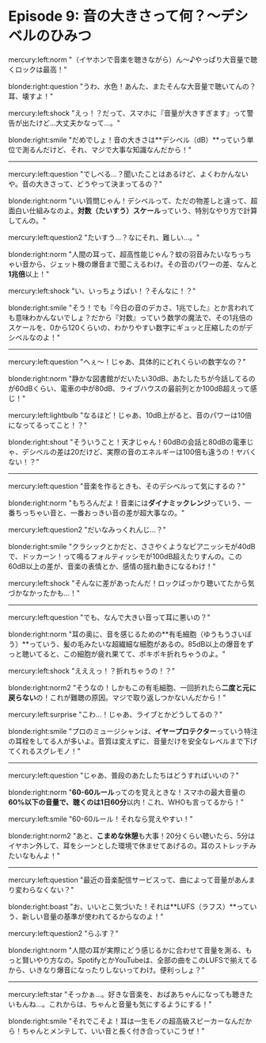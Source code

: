 # Episode 9: 音の大きさって何？〜デシベルのひみつ

mercury:left:norm "（イヤホンで音楽を聴きながら）ん〜♪やっぱり大音量で聴くロックは最高！"

blonde:right:question "うわ、水色！あんた、またそんな大音量で聴いてんの？耳、壊すよ！"

mercury:left:shock "えっ！？だって、スマホに『音量が大きすぎます』って警告が出たけど…大丈夫かなって…。"

blonde:right:smile "だめでしょ！音の大きさは**デシベル（dB）**っていう単位で測るんだけど、それ、マジで大事な知識なんだから！"

---

mercury:left:question "でしべる…？聞いたことはあるけど、よくわかんないや。音の大きさって、どうやって決まってるの？"

blonde:right:norm "いい質問じゃん！デシベルって、ただの物差しと違って、超面白い仕組みなのよ。**対数（たいすう）スケール**っていう、特別なやり方で計算してんの。"

mercury:left:question2 "たいすう…？なにそれ、難しい…。"

blonde:right:norm "人間の耳って、超高性能じゃん？蚊の羽音みたいなちっちゃい音から、ジェット機の爆音まで聞こえるわけ。その音のパワーの差、なんと**1兆倍**以上！"

mercury:left:shock "い、いっちょうばい！？そんなに！？"

blonde:right:smile "そう！でも『今日の音のデカさ、1兆でした』とか言われても意味わかんないでしょ？だから『対数』っていう数学の魔法で、その1兆倍のスケールを、0から120くらいの、わかりやすい数字にギュッと圧縮したのがデシベルなのよ！"

---

mercury:left:question "へぇ〜！じゃあ、具体的にどれくらいの数字なの？"

blonde:right:norm "静かな図書館がだいたい30dB、あたしたちが今話してるのが60dBくらい、電車の中が80dB、ライブハウスの最前列とか100dB超えって感じ！"

mercury:left:lightbulb "なるほど！じゃあ、10dB上がると、音のパワーは10倍になってるってこと！？"

blonde:right:shout "そういうこと！天才じゃん！60dBの会話と80dBの電車じゃ、デシベルの差は20だけど、実際の音のエネルギーは100倍も違うの！ヤバくない！？"

---

mercury:left:question "音楽を作るときも、そのデシベルって気にするの？"

blonde:right:norm "もちろんだよ！音楽には**ダイナミックレンジ**っていう、一番ちっちゃい音と、一番おっきい音の差が超大事なの。"

mercury:left:question2 "だいなみっくれんじ…？"

blonde:right:smile "クラシックとかだと、ささやくようなピアニッシモが40dBで、ドッカーン！って鳴るフォルティッシモが100dB超えたりすんの。この60dB以上の差が、音楽の表情とか、感情の揺れ動きになるわけ！"

mercury:left:shock "そんなに差があったんだ！ロックばっかり聴いてたから気づかなかったかも…！"

---

mercury:left:question "でも、なんで大きい音って耳に悪いの？"

blonde:right:norm "耳の奥に、音を感じるための**有毛細胞（ゆうもうさいぼう）**っていう、髪の毛みたいな超繊細な細胞があるの。85dB以上の爆音をずっと聴いてると、この細胞が疲れ果てて、ポキポキ折れちゃうのよ。"

mercury:left:shock "えええっ！？折れちゃうの！？"

blonde:right:norm2 "そうなの！しかもこの有毛細胞、一回折れたら**二度と元に戻らない**の！これが難聴の原因。マジで取り返しつかないんだから！"

mercury:left:surprise "こわ…！じゃあ、ライブとかどうしてるの？"

blonde:right:smile "プロのミュージシャンは、**イヤープロテクター**っていう特注の耳栓をしてる人が多いよ。音質は変えずに、音量だけを安全なレベルまで下げてくれるスグレモノ！"

---

mercury:left:question "じゃあ、普段のあたしたちはどうすればいいの？"

blonde:right:norm "**60-60ルール**ってのを覚えときな！スマホの最大音量の**60%**以下の音量で、聴くのは1日**60分**以内！これ、WHOも言ってるから！"

mercury:left:smile "60-60ルール！それなら覚えやすい！"

blonde:right:norm2 "あと、**こまめな休憩**も大事！20分くらい聴いたら、5分はイヤホン外して、耳をシーンとした環境で休ませてあげるの。耳のストレッチみたいなもんよ！"

---

mercury:left:question "最近の音楽配信サービスって、曲によって音量があんまり変わらなくない？"

blonde:right:boast "お、いいとこ気づいた！それは**LUFS（ラフス）**っていう、新しい音量の基準が使われてるからなのよ！"

mercury:left:question2 "らふす？"

blonde:right:norm "人間の耳が実際にどう感じるかに合わせて音量を測る、もっと賢いやり方なの。SpotifyとかYouTubeは、全部の曲をこのLUFSで揃えてるから、いきなり爆音になったりしないってわけ。便利っしょ？"

---

mercury:left:star "そっかぁ…。好きな音楽を、おばあちゃんになっても聴きたいもんね…。これからは、ちゃんと音量も気にするようにする！"

blonde:right:smile "それでこそよ！耳は一生モノの超高級スピーカーなんだから！ちゃんとメンテして、いい音と長く付き合っていこうぜ！"
